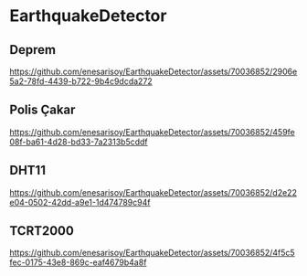 # EarthquakeDetector

## Deprem


https://github.com/enesarisoy/EarthquakeDetector/assets/70036852/2906e5a2-78fd-4439-b722-9b4c9dcda272




## Polis Çakar



https://github.com/enesarisoy/EarthquakeDetector/assets/70036852/459fe08f-ba61-4d28-bd33-7a2313b5cddf

## DHT11


https://github.com/enesarisoy/EarthquakeDetector/assets/70036852/d2e22e04-0502-42dd-a9e1-1d474789c94f

## TCRT2000


https://github.com/enesarisoy/EarthquakeDetector/assets/70036852/4f5c5fec-0175-43e8-869c-eaf4679b4a8f

